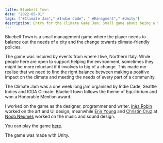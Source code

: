 ```yaml
---
title: Bluebell Town
date: "2022-05-01"
tags: ["#Climate Jam"," #Indie Cade", " #Managment"," #Unity"]
description: Entry for the Climate Game Jam. Small game about being a town's mayor. Honorable mention winner. 
---
```


Bluebell Town is a small management game where the player needs to balance out the needs of a city and the change towards climate-friendly policies. 

The game was inspired by events from where I live, Northern Italy. While people here are open to support helping the environment, sometimes they might be more reluctant if it involves to big of a change. This made me realise that we need to find the right balance between making a positive impact on the climate and meeting the needs of every part of a community. 

The Climate Jam was a one week long jam organised by Indie Cade, Seattle Indies and IGDA Climate. Bluebell town follows the theme of Equilibrium and won a Honorable Mention award.

I worked on the game as the designer, programmer and writer. [Inès Robin](https://www.ines-robin.com) worked on the art and UI design, meanwhile [Erin Young](https://www.erinyoungmusic.com) and [Christin Cruz](https://www.christiancruzmusic.com) at [Noob Neumes](https://www.instagram.com/noobneumes/?utm_medium=copy_link) worked on the music and sound design. 

You can play the game [here](https://chiarabianchimani.itch.io/bluebell-town).

The game was made with Unity.